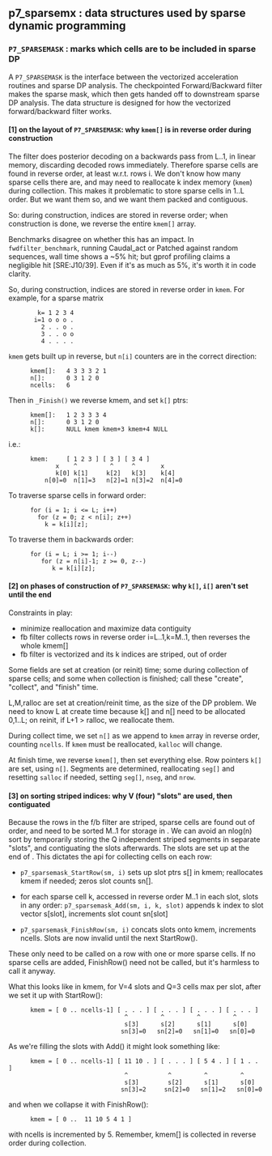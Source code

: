 
## p7_sparsemx : data structures used by sparse dynamic programming

### `P7_SPARSEMASK` : marks which cells are to be included in sparse DP
    
A `P7_SPARSEMASK` is the interface between the vectorized acceleration
routines and sparse DP analysis. The checkpointed Forward/Backward
filter makes the sparse mask, which then gets handed off to downstream
sparse DP analysis. The data structure is designed for how the
vectorized forward/backward filter works.

#### [1] on the layout of `P7_SPARSEMASK`: why `kmem[]` is in reverse order during construction

The filter does posterior decoding on a backwards pass from L..1, in
linear memory, discarding decoded rows immediately. Therefore sparse
cells are found in reverse order, at least w.r.t. rows i. We don't
know how many sparse cells there are, and may need to reallocate k
index memory (`kmem`) during collection. This makes it problematic to
store sparse cells in 1..L order. But we want them so, and we want
them packed and contiguous.
  
So: during construction, indices are stored in reverse order;
when construction is done, we reverse the entire `kmem[]` array.
   
Benchmarks disagree on whether this has an impact. In
`fwdfilter_benchmark`, running Caudal_act or Patched against random
sequences, wall time shows a ~5% hit; but gprof profiling claims a
negligible hit [SRE:J10/39]. Even if it's as much as 5%, it's worth it
in code clarity.

So, during construction, indices are stored in reverse order in
`kmem`. For example, for a sparse matrix

```
        k= 1 2 3 4
       i=1 o o o .
         2 . . o .
         3 . . o o
         4 . . . .
```

`kmem` gets built up in reverse, but `n[i]` counters are in the
correct direction:

```
      kmem[]:   4 3 3 3 2 1
      n[]:      0 3 1 2 0
      ncells:   6     
```

Then in `_Finish()` we reverse kmem, and set `k[]` ptrs:

```
      kmem[]:   1 2 3 3 3 4
      n[]:      0 3 1 2 0
      k[]:      NULL kmem kmem+3 kmem+4 NULL
```

i.e.:

```
      kmem:     [ 1 2 3 ] [ 3 ] [ 3 4 ]
             x    ^         ^     ^       x
             k[0] k[1]     k[2]   k[3]    k[4] 
          n[0]=0  n[1]=3   n[2]=1 n[3]=2  n[4]=0
```

To traverse sparse cells in forward order:

```
      for (i = 1; i <= L; i++)
        for (z = 0; z < n[i]; z++)
          k = k[i][z];
```

To traverse them in backwards order:

```
      for (i = L; i >= 1; i--)
         for (z = n[i]-1; z >= 0, z--)
            k = k[i][z];
```




    
#### [2] on phases of construction of `P7_SPARSEMASK`: why `k[]`, `i[]` aren't set until the end

Constraints in play:

* minimize reallocation and maximize data contiguity
* fb filter collects rows in reverse order i=L..1,k=M..1, then reverses the whole kmem[]
* fb filter is vectorized and its k indices are striped, out of order

Some fields are set at creation (or reinit) time; some during
collection of sparse cells; and some when collection is finished; call
these "create", "collect", and "finish" time.
   
L,M,ralloc are set at creation/reinit time, as the size of the DP
problem. We need to know L at create time because k[] and n[] need to
be allocated 0,1..L; on reinit, if L+1 > ralloc, we reallocate them.
   
During collect time, we set `n[]` as we append to `kmem` array in
reverse order, counting `ncells`. If `kmem` must be reallocated,
`kalloc` will change.
   
At finish time, we reverse `kmem[]`, then set everything
else. Row pointers `k[]` are set, using `n[]`. Segments are
determined, reallocating `seg[]` and resetting `salloc` if
needed, setting `seg[]`, `nseg`, and `nrow`.




#### [3] on sorting striped indices: why V (four) "slots" are used, then contiguated

Because the rows in the f/b filter are striped, sparse cells are found
out of order, and need to be sorted M..1 for storage in <kmem>. We can
avoid an nlog(n) sort by temporarily storing the Q independent striped
segments in separate "slots", and contiguating the slots
afterwards. The slots are set up at the end of <kmem>. This dictates
the api for collecting cells on each row:

 * `p7_sparsemask_StartRow(sm, i)` sets up slot ptrs s[] in kmem;
   reallocates kmem if needed; zeros slot counts sn[].
         
 * for each sparse cell k, accessed in reverse order M..1 in each
   slot, slots in any order: `p7_sparsemask_Add(sm, i, k, slot)`
   appends k index to slot vector s[slot], increments slot count
   sn[slot]
           
 * `p7_sparsemask_FinishRow(sm, i)` concats slots onto kmem,
    increments ncells.  Slots are now invalid until the next
    StartRow().
         
These only need to be called on a row with one or more sparse cells.
If no sparse cells are added, FinishRow() need not be called, but it's
harmless to call it anyway.
    
What this looks like in kmem, for V=4 slots and Q=3 cells max per
slot, after we set it up with StartRow():

```
      kmem = [ 0 .. ncells-1] [ . . . ] [ . . . ] [ . . . ] [ . . . ]
                                ^         ^         ^         ^
                                s[3]      s[2]      s[1]      s[0]
                               sn[3]=0   sn[2]=0   sn[1]=0   sn[0]=0
```
                               
As we're filling the slots with Add() it might look something like:                           

```
      kmem = [ 0 .. ncells-1] [ 11 10 . ] [ . . . ] [ 5 4 . ] [ 1 . . ]
                                ^           ^         ^         ^
                                s[3]        s[2]      s[1]      s[0]
                               sn[3]=2     sn[2]=0   sn[1]=2   sn[0]=0
```
      
and when we collapse it with FinishRow():               

```
      kmem = [ 0 ..  11 10 5 4 1 ]
```

with ncells is incremented by 5. Remember, kmem[] is collected in
reverse order during collection.
